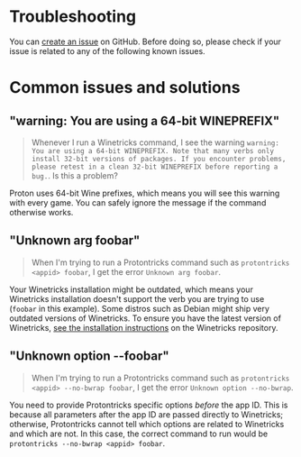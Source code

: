 Troubleshooting
===============

You can [create an issue](https://github.com/Matoking/protontricks/issues/new/choose) on GitHub. Before doing so, please check if your issue is related to any of the following known issues.

# Common issues and solutions

## "warning: You are using a 64-bit WINEPREFIX"

> Whenever I run a Winetricks command, I see the warning `warning: You are using a 64-bit WINEPREFIX. Note that many verbs only install 32-bit versions of packages. If you encounter problems, please retest in a clean 32-bit WINEPREFIX before reporting a bug.`.
> Is this a problem?

Proton uses 64-bit Wine prefixes, which means you will see this warning with every game. You can safely ignore the message if the command otherwise works.

## "Unknown arg foobar"

> When I'm trying to run a Protontricks command such as `protontricks <appid> foobar`, I get the error `Unknown arg foobar`.

Your Winetricks installation might be outdated, which means your Winetricks installation doesn't support the verb you are trying to use (`foobar` in this example). Some distros such as Debian might ship very outdated versions of Winetricks. To ensure you have the latest version of Winetricks, [see the installation instructions](https://github.com/Winetricks/winetricks#installing) on the Winetricks repository.

## "Unknown option --foobar"

> When I'm trying to run a Protontricks command such as `protontricks <appid> --no-bwrap foobar`, I get the error `Unknown option --no-bwrap`.

You need to provide Protontricks specific options *before* the app ID. This is because all parameters after the app ID are passed directly to Winetricks; otherwise, Protontricks cannot tell which options are related to Winetricks and which are not. In this case, the correct command to run would be `protontricks --no-bwrap <appid> foobar`.
